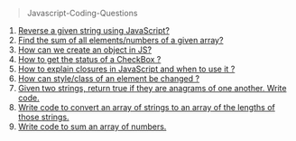 > Javascript-Coding-Questions

1. <a href="https://github.com/ValentineFernandes/Javascript-Coding-Questions/blob/main/reverse.js">Reverse a given string using JavaScript?</a>
2. <a href="https://github.com/ValentineFernandes/Javascript-Coding-Questions/blob/main/sumofelements.js">Find the sum of all elements/numbers of a given array?</a>
3. <a href="https://github.com/ValentineFernandes/Javascript-Coding-Questions/blob/main/object.js">How can we create an object in JS?</a>
4. <a href="https://github.com/ValentineFernandes/Javascript-Coding-Questions/blob/main/check.js">How to get the status of a CheckBox ?</a>
5. <a href="https://github.com/ValentineFernandes/Javascript-Coding-Questions/blob/main/closure.js">How to explain closures in JavaScript and when to use it ?</a>
6. <a href="https://github.com/ValentineFernandes/Javascript-Coding-Questions/blob/main/style.js">How can style/class of an element be changed ?</a>
7. <a href="https://github.com/ValentineFernandes/Javascript-Coding-Questions/blob/main/anagram.js">Given two strings, return true if they are anagrams of one another. Write code.</a>
8. <a href="https://github.com/ValentineFernandes/Javascript-Coding-Questions/blob/main/strings.js">Write code to convert an array of strings to an array of the lengths of those strings.</a>
9. <a href="https://github.com/ValentineFernandes/Javascript-Coding-Questions/blob/main/sumofarray.js">Write code to sum an array of numbers.</a>
